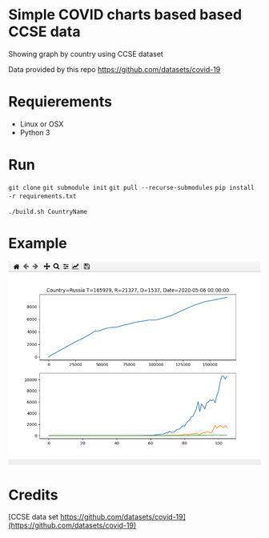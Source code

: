 # Simple COVID charts based based CCSE data

Showing graph by country using CCSE dataset

Data provided by this repo https://github.com/datasets/covid-19

# Requierements

* Linux or OSX
* Python 3

# Run

`git clone`
`git submodule init`
`git pull --recurse-submodules`
`pip install -r requirements.txt`

`./build.sh CountryName`

# Example

![Example figure](example-figure.png)

# Credits


[CCSE data set https://github.com/datasets/covid-19](https://github.com/datasets/covid-19)
